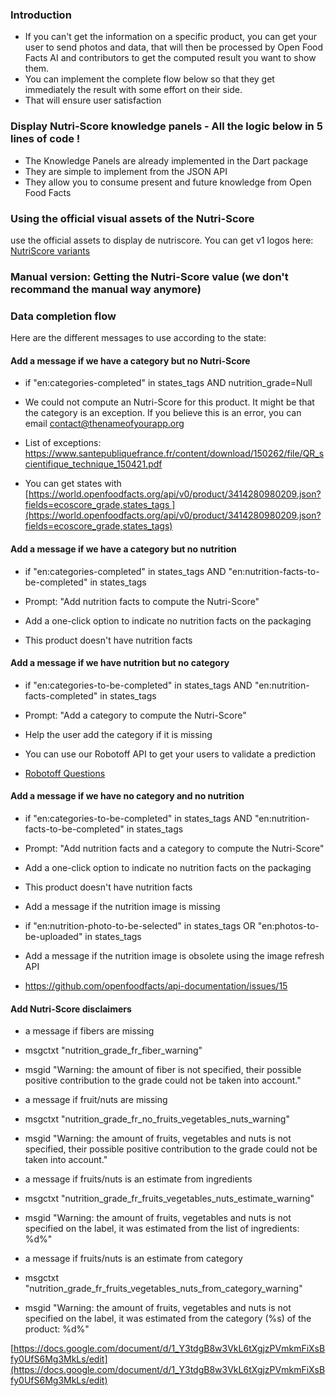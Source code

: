 
### Introduction
-   If you can't get the information on a specific product, you can get your user to send photos and data, that will then be processed by Open Food Facts AI and contributors to get the computed result you want to show them.
-   You can implement the complete flow below so that they get immediately the result with some effort on their side.
-   That will ensure user satisfaction

### Display Nutri-Score knowledge panels - All the logic below in 5 lines of code !
- The Knowledge Panels are already implemented in the Dart package
- They are simple to implement from the JSON API
- They allow you to consume present and future knowledge from Open Food Facts

### Using the official visual assets of the Nutri-Score

use the official assets to display de nutriscore. You can get v1 logos here: [NutriScore variants](https://drive.google.com/drive/u/1/folders/13SL2hgqYHSLMhYjMze9nYXV9GOdGMBgc)

### Manual version: Getting the Nutri-Score value (we don't recommand the manual way anymore)

### Data completion flow

Here are the different messages to use according to the state:

#### Add a message if we have a category but no Nutri-Score

-   if "en:categories-completed" in states_tags  AND nutrition_grade=Null

-   We could not compute an Nutri-Score for this product. It might be that the category is an exception. If you believe this is an error, you can email <contact@thenameofyourapp.org>

-   List of exceptions: <https://www.santepubliquefrance.fr/content/download/150262/file/QR_scientifique_technique_150421.pdf>

-   You can get states with [https://world.openfoodfacts.org/api/v0/product/3414280980209.json?fields=ecoscore_grade,states_tags ](https://world.openfoodfacts.org/api/v0/product/3414280980209.json?fields=ecoscore_grade,states_tags)

#### Add a message if we have a category but no nutrition

-   if "en:categories-completed" in states_tags  AND "en:nutrition-facts-to-be-completed" in states_tags

-   Prompt: "Add nutrition facts to compute the Nutri-Score"

-   Add a one-click option to indicate no nutrition facts on the packaging

-   This product doesn't have nutrition facts

#### Add a message if we have nutrition but no category

-   if "en:categories-to-be-completed" in states_tags AND "en:nutrition-facts-completed" in states_tags

-   Prompt: "Add a category to compute the Nutri-Score"

-   Help the user add the category if it is missing

-   You can use our Robotoff API to get your users to validate a prediction

-   [Robotoff Questions](https://docs.google.com/document/d/1IoDy0toQrrqtWHvDYp2rEVw84Yq1J0x2pt-0RGTm7h0/edit)

#### Add a message if we have no category and no nutrition

-   if "en:categories-to-be-completed" in states_tags  AND "en:nutrition-facts-to-be-completed" in states_tags

-   Prompt: "Add nutrition facts and a category to compute the Nutri-Score"

-   Add a one-click option to indicate no nutrition facts on the packaging

-   This product doesn't have nutrition facts

-   Add a message if the nutrition image is missing

-   if "en:nutrition-photo-to-be-selected" in states_tags OR "en:photos-to-be-uploaded" in states_tags

-   Add a message if the nutrition image is obsolete using the image refresh API

-   <https://github.com/openfoodfacts/api-documentation/issues/15>

#### Add Nutri-Score disclaimers

-   a message if fibers are missing

-   msgctxt "nutrition_grade_fr_fiber_warning"

-   msgid "Warning: the amount of fiber is not specified, their possible positive contribution to the grade could not be taken into account."

-   a message if fruit/nuts are missing

-   msgctxt "nutrition_grade_fr_no_fruits_vegetables_nuts_warning"

-   msgid "Warning: the amount of fruits, vegetables and nuts is not specified, their possible positive contribution to the grade could not be taken into account."

-   a message if fruits/nuts is an estimate from ingredients

-   msgctxt "nutrition_grade_fr_fruits_vegetables_nuts_estimate_warning"

-   msgid "Warning: the amount of fruits, vegetables and nuts is not specified on the label, it was estimated from the list of ingredients: %d%"

-   a message if fruits/nuts is an estimate from category

-   msgctxt "nutrition_grade_fr_fruits_vegetables_nuts_from_category_warning"

-   msgid "Warning: the amount of fruits, vegetables and nuts is not specified on the label, it was estimated from the category (%s) of the product: %d%"


[https://docs.google.com/document/d/1_Y3tdgB8w3VkL6tXgjzPVmkmFiXsBfy0UfS6Mg3MkLs/edit](https://docs.google.com/document/d/1_Y3tdgB8w3VkL6tXgjzPVmkmFiXsBfy0UfS6Mg3MkLs/edit)
